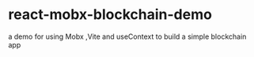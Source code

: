 # react-mobx-blockchain-demo
a demo for using Mobx ,Vite  and useContext  to build a simple blockchain app
